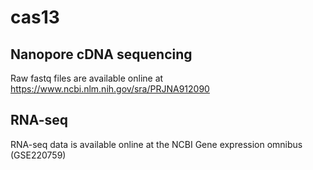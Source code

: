 # cas13

## Nanopore cDNA sequencing
Raw fastq files are available online at https://www.ncbi.nlm.nih.gov/sra/PRJNA912090

## RNA-seq
RNA-seq data is available online at the NCBI Gene expression omnibus (GSE220759)
